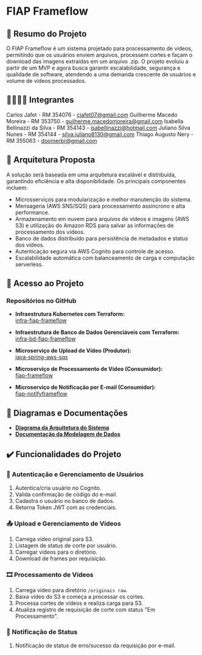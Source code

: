 # FIAP Frameflow

## 📄 Resumo do Projeto
O FIAP Frameflow é um sistema projetado para processamento de vídeos, permitindo que os usuários enviem arquivos, processem cortes e façam o download das imagens extraídas em um arquivo .zip. O projeto evoluiu a partir de um MVP e agora busca garantir escalabilidade, segurança e qualidade de software, atendendo a uma demanda crescente de usuários e volume de vídeos processados.

## 👨‍🔧👩‍🔧 Integrantes
Carlos Jafet - RM 354076 - cjafet07@gmail.com
Guilherme Macedo Moreira - RM 353750 - guilherme.macedomoreira@gmail.com
Isabella Bellinazzi da Silva - RM 354143 - isabellinazzi@hotmail.com
Juliano Silva Nunes - RM 354144 - silva.juliano8130@gmail.com
Thiago Augusto Nery - RM 355063 - doomerbr@gmail.com

## 🔨 Arquitetura Proposta
A solução será baseada em uma arquitetura escalável e distribuída, garantindo eficiência e alta disponibilidade. Os principais componentes incluem:
- Microsserviços para modularização e melhor manutenção do sistema.
- Mensageria (AWS SNS/SQS) para processamento assíncrono e alta performance.
- Armazenamento em nuvem para arquivos de vídeos e imagens (AWS S3) e utilização do Amazon RDS para salvar as informações de processamento dos vídeos.
- Banco de dados distribuído para persistência de metadados e status dos vídeos.
- Autenticação segura via AWS Cognito para controle de acesso.
- Escalabilidade automática com balanceamento de carga e computação serverless.

## 📁 Acesso ao Projeto

### Repositórios no GitHub

- **Infraestrutura Kubernetes com Terraform:**  
  [infra-fiap-frameflow](https://github.com/GuiMM/infra-fiap-frameflow)

- **Infraestrutura de Banco de Dados Gerenciáveis com Terraform:**  
  [infra-bd-fiap-frameflow](https://github.com/GuiMM/infra-bd-fiap-frameflow)

- **Microserviço de Upload de Vídeo (Produtor):**  
  [java-spring-aws-sqs](https://github.com/cjafet/java-spring-aws-sqs/blob/master/src/main/java/com/message/aws/model/entity/User.java)

- **Microserviço de Processamento de Vídeo (Consumidor):**  
  [fiap-frameflow](https://github.com/Tnery81/fiap-frameflow)

- **Microserviço de Notificação por E-mail (Consumidor):**  
  [fiap-notifyframeflow](https://github.com/julianoBeerg/fiap-notifyframeflow)

## 📐 Diagramas e Documentações

- [**Diagrama da Arquitetura do Sistema**](https://drive.google.com/file/d/1tmwsMudqYLGj0Bk0klof8fA4hw1KPFEX/view?usp=sharing)
- [**Documentação da Modelagem de Dados**](https://docs.google.com/document/d/1saqkl32ulXfilE4y4Ay43t4JogHs1P7lekVda9JkCkM/edit?usp=sharing)

## ✔️ Funcionalidades do Projeto

### 🔑 Autenticação e Gerenciamento de Usuários
1. Autentica/cria usuário no Cognito.
2. Valida confirmação de código do e-mail.
3. Cadastra o usuário no banco de dados.
4. Retorna Token JWT com as credenciais.

### 📤 Upload e Gerenciamento de Vídeos
1. Carrega vídeo original para S3.
2. Listagem de status de corte por usuário.
3. Carregar vídeos para o diretório.
4. Download de frames por requisição.

### 🎞️ Processamento de Vídeos
1. Carrega vídeo para diretório `/originais raw`.
2. Baixa vídeo do S3 e começa a processar os cortes.
3. Processa cortes de vídeos e realiza carga para S3.
4. Atualiza registro de requisição de corte com status "Em Processamento".

### 📩 Notificação de Status
1. Notificação de status de erro/sucesso da requisição por e-mail.

